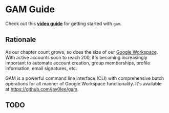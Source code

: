 # GAM Guide

Check out this [**video guide**](https://youtu.be/mVxL8Ou9nSk) for getting started with `gam`.

## Rationale

As our chapter count grows, so does the size of our [Google Workspace](https://workspace.google.com). With active accounts soon to reach 200, it's becoming increasingly important to automate account creation, group memberships, profile information, email signatures, etc.

GAM is a powerful command line interface (CLI) with comprehensive batch operations for all manner of Google Workspace functionality. It's available at <https://github.com/jay0lee/gam>.


## TODO